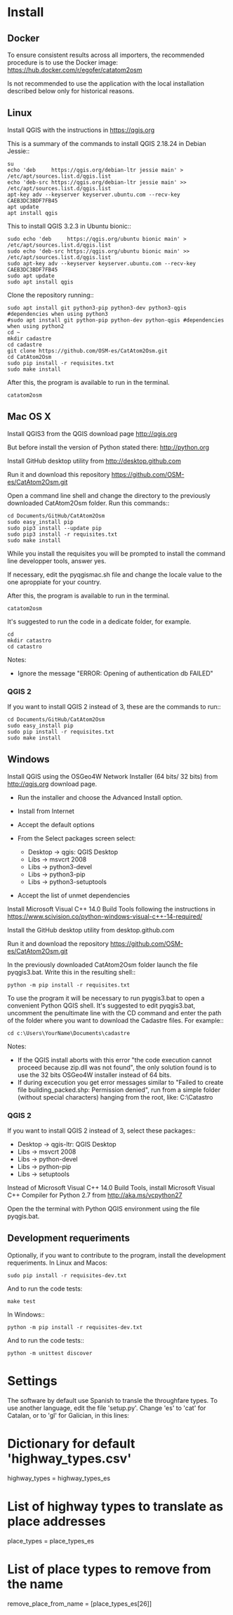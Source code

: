 # Install

## Docker

To ensure consistent results across all importers, the recommended procedure is to use the Docker image:
https://hub.docker.com/r/egofer/catatom2osm

Is not recommended to use the application with the local installation described below only for historical reasons.

## Linux

Install QGIS with the instructions in https://qgis.org

This is a summary of the commands to install QGIS 2.18.24 in Debian Jessie::

    su
    echo 'deb     https://qgis.org/debian-ltr jessie main' > /etc/apt/sources.list.d/qgis.list
    echo 'deb-src https://qgis.org/debian-ltr jessie main' >> /etc/apt/sources.list.d/qgis.list
    apt-key adv --keyserver keyserver.ubuntu.com --recv-key CAEB3DC3BDF7FB45
    apt update
    apt install qgis

This to install QGIS 3.2.3 in Ubuntu bionic::

    sudo echo 'deb     https://qgis.org/ubuntu bionic main' > /etc/apt/sources.list.d/qgis.list
    sudo echo 'deb-src https://qgis.org/ubuntu bionic main' >> /etc/apt/sources.list.d/qgis.list
    sudo apt-key adv --keyserver keyserver.ubuntu.com --recv-key CAEB3DC3BDF7FB45
    sudo apt update
    sudo apt install qgis

Clone the repository running::

    sudo apt install git python3-pip python3-dev python3-qgis #dependencies when using python3
    #sudo apt install git python-pip python-dev python-qgis #dependencies when using python2
    cd ~
    mkdir cadastre
    cd cadastre
    git clone https://github.com/OSM-es/CatAtom2Osm.git
    cd CatAtom2Osm
    sudo pip install -r requisites.txt
    sudo make install

After this, the program is available to run in the terminal.

    catatom2osm


## Mac OS X

Install QGIS3 from the QGIS download page
http://qgis.org

But before install the version of Python stated there:
http://python.org

Install GitHub desktop utility from
http://desktop.github.com

Run it and download this repository 
https://github.com/OSM-es/CatAtom2Osm.git

Open a command line shell and change the directory to the previously
downloaded CatAtom2Osm folder. Run this commands::

    cd Documents/GitHub/CatAtom2Osm
    sudo easy_install pip
    sudo pip3 install --update pip
    sudo pip3 install -r requisites.txt
    sudo make install

While you install the requisites you will be prompted to install the command
line developper tools, answer yes.

If necessary, edit the pyqgismac.sh file and change the locale value to the one aproppiate for your country.

After this, the program is available to run in the terminal.

    catatom2osm

It's suggested to run the code in a dedicate folder, for example.

    cd
    mkdir catastro
    cd catastro

Notes:

* Ignore the message "ERROR: Opening of authentication db FAILED"

### QGIS 2

If you want to install QGIS 2 instead of 3, these are the commands to run::

    cd Documents/GitHub/CatAtom2Osm
    sudo easy_install pip
    sudo pip install -r requisites.txt
    sudo make install


## Windows

Install QGIS using the OSGeo4W Network Installer (64 bits/ 32 bits) from
http://qgis.org download page.

* Run the installer and choose the Advanced Install option.
* Install from Internet
* Accept the default options
* From the Select packages screen select:

  * Desktop -> qgis: QGIS Desktop
  * Libs -> msvcrt 2008
  * Libs -> python3-devel
  * Libs -> python3-pip
  * Libs -> python3-setuptools

* Accept the list of unmet dependencies

Install Microsoft Visual C++ 14.0 Build Tools following the instructions in 
https://www.scivision.co/python-windows-visual-c++-14-required/

Install the GitHub desktop utility from desktop.github.com

Run it and download the repository https://github.com/OSM-es/CatAtom2Osm.git

In the previously downloaded CatAtom2Osm folder launch the file pyqgis3.bat. 
Write this in the resulting shell::

    python -m pip install -r requisites.txt

To use the program it will be necessary to run pyqgis3.bat to open a convenient 
Python QGIS shell. It's suggested to edit pyqgis3.bat, uncomment the penultimate
line with the CD command and enter the path of the folder where you want to 
download the Cadastre files. For example::

    cd c:\Users\YourName\Documents\cadastre

Notes:

* If the QGIS install aborts with this error "the code execution cannot proceed because zip.dll was not found", the only solution found is to use the 32 bits OSGeo4W installer instead of 64 bits.
* If during excecution you get error messages similar to "Failed to create file building_packed.shp: Permission denied", run from a simple folder (without special characters) hanging from the root, like: C:\Catastro


### QGIS 2

If you want to install QGIS 2 instead of 3, select these packages::

  * Desktop -> qgis-ltr: QGIS Desktop
  * Libs -> msvcrt 2008
  * Libs -> python-devel
  * Libs -> python-pip
  * Libs -> setuptools

Instead of Microsoft Visual C++ 14.0 Build Tools, install Microsoft Visual C++ Compiler for Python 2.7 from http://aka.ms/vcpython27

Open the the terminal with Python QGIS environment using the file pyqgis.bat.


## Development requeriments

Optionally, if you want to contribute to the program, install the development requeriments. In Linux and Macos:

    sudo pip install -r requisites-dev.txt
    
And to run the code tests:

    make test

In Windows::

    python -m pip install -r requisites-dev.txt
    
And to run the code tests::

    python -m unittest discover


Settings
========

The software by default use Spanish to transle the throughfare types. To use another language, edit the file 'setup.py'. Change 'es' to 'cat' for Catalan, or to 'gl' for Galician, in this lines:

   # Dictionary for default 'highway_types.csv'
   highway_types = highway_types_es

   # List of highway types to translate as place addresses
   place_types = place_types_es

   # List of place types to remove from the name
   remove_place_from_name = [place_types_es[26]]

